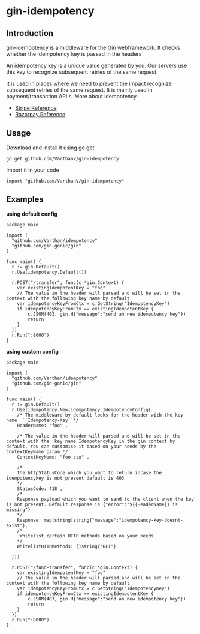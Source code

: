 # gin-idempotency


## Introduction
gin-idempotency is a middleware for the [Gin](https://gin-gonic.com/) webframework. It checks whether the Idempotency key is passed in the headers


An idempotency key is a unique value generated by you. Our servers use this key to recognize subsequent retries of the same request. 

It is used in places where we need to prevent the impact recognize subsequent retries of the same request. It is mainly used in payment/transaction API's. More about idempotency

- [Stripe Reference](http://bit.ly/3WYB3Wc)
- [Razorpay Reference](http://bit.ly/3latbDV)

## Usage

Download and install it using go get

```
go get github.com/VarthanV/gin-idempotency
```

Import it in your code

```golang
import "github.com/VarthanV/gin-idempotency"

```

## Examples

**using default config**

```golang
package main

import (
  "github.com/Varthan/idempotency"
  "github.com/gin-gonic/gin"
)

func main() {
  r := gin.Default()
  r.Use(idempotency.Default())

  r.POST("/transfer", func(c *gin.Context) {
    var existingIdempotentKey = "foo"
    // The value in the header will parsed and will be set in the context with the following key name by default 
    var idempotencyKeyFromCtx = c.GetString("IdempotencyKey")
    if idempotencyKeyFromCtx == existingIdempotentKey { 
        c.JSON(403, gin.H{"message":"send an new idempotency key"})
        return
    }
  })
  r.Run(":8000")
}
```

**using custom config**

```golang
package main

import (
  "github.com/Varthan/idempotency"
  "github.com/gin-gonic/gin"
)

func main() {
  r := gin.Default()
  r.Use(idempotency.New(idempotency.IdempotencyConfig{
    /* The middleware by default looks for the header with the key name  ``Idempotency-Key``*/
    HeaderName: "foo" ,

    /* The value in the header will parsed and will be set in the context with the  key name IdempotencyKey in the gin context by default, You can customise it based on your needs by the ContextKeyName param */
    ContextKeyName: "foo-ctx" ,

    /*
    The httpStatusCode which you want to return incase the idempotencykey is not present default is 403
    */
    StatusCode: 418 ,
    /* 
    Response payload which you want to send to the client when the key is not present. Default response is {"error":"${{HeaderName}} is missing"}
    */
    Response: map[string]string{"message":"idempotency-key-doesnt-exist"},
    /* 
     Whitelist certain HTTP methods based on your needs
    */
    WhitelistHTTPMethods: []string{"GET"}
    
  }))

  r.POST("/fund-transfer", func(c *gin.Context) {
    var existingIdempotentKey = "foo"
    // The value in the header will parsed and will be set in the context with the following key name by default 
    var idempotencyKeyFromCtx = c.GetString("IdempotencyKey")
    if idempotencyKeyFromCtx == existingIdempotentKey { 
        c.JSON(403, gin.H{"message":"send an new idempotency key"})
        return
    }
  })
  r.Run(":8000")
}
```